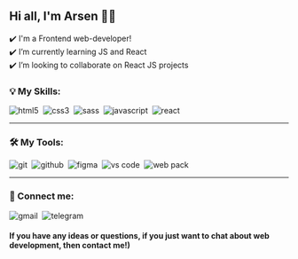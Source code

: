 ## Hi all, I'm Arsen 👋🏼

✔️ I'm a Frontend web-developer! <br>
✔️ I’m currently learning JS and React <br>
✔️ I’m looking to collaborate on React JS projects <br>

### 💡 My Skills:

<img alt="html5" src="https://img.shields.io/badge/html-E34F26.svg?&style=for-the-badge&logo=html5&logoColor=fff" />&nbsp;
<img alt="css3" src="https://img.shields.io/badge/css-1572B6.svg?&style=for-the-badge&logo=css3&logoColor=fff" />&nbsp;
<img alt="sass" src="https://img.shields.io/badge/sass-CF649A.svg?&style=for-the-badge&logo=sass&logoColor=fff" />&nbsp;
<img alt="javascript" src="https://img.shields.io/badge/javascript-F7DF1E.svg?&style=for-the-badge&logo=javascript&logoColor=fff" />&nbsp;
<img alt="react" src="https://img.shields.io/badge/React-20232A?style=for-the-badge&logo=react&logoColor=61DAFB" />&nbsp;

---

### 🛠 My Tools:

<img alt="git" src="https://img.shields.io/badge/git-F05033.svg?&style=for-the-badge&logo=git&logoColor=fff" />&nbsp;
<img alt="github" src="https://img.shields.io/badge/github-000.svg?&style=for-the-badge&logo=github&logoColor=fff" />&nbsp;
<img alt="figma" src="https://img.shields.io/badge/Figma-F24E1E?style=for-the-badge&logo=figma&logoColor=white" />&nbsp;
<img alt="vs code" src="https://img.shields.io/badge/vs code-007ACC.svg?&style=for-the-badge&logo=visual-studio-code&logoColor=fff" />&nbsp;
<img alt="web pack" src="https://img.shields.io/badge/Webpack-8DD6F9?style=for-the-badge&logo=Webpack&logoColor=white" />&nbsp;

---

### 📩 Connect me:

<img alt="gmail" src="https://img.shields.io/badge/Gmail-D14836?style=for-the-badge&logo=gmail&logoColor=white"/>&nbsp;
<img alt="telegram" src="https://img.shields.io/badge/Telegram-2CA5E0?style=for-the-badge&logo=telegram&logoColor=white"/>&nbsp;

#### If you have any ideas or questions, if you just want to chat about web development, then contact me!)
